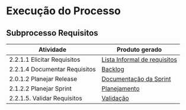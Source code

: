 # Execução do Processo

## Subprocesso Requisitos

|Atividade|Produto gerado|    
|   ---   |       ---    |  
| 2.2.1.1 Elicitar Requisitos|[Lista Informal de requisitos](https://github.com/MPS-FGA/Disciplina/wiki/Projetos-2018-2)|
| 2.2.1.4 Documentar Requisitos |[Backlog](https://github.com/MPS-FGA/Avaleasy-app/issues#boards)|
|2.0.1.2 Planejar Release|[Documentação da Sprint](https://github.com/MPS-FGA/Avaleasy-app/issues#boards)|
|2.1.2.2 Planejar Sprint| [Planejamento](https://github.com/MPS-FGA/Disciplina/tree/master/docs/sprints)|
|2.2.1.5. Validar Requisitos| [Validação](https://github.com/MPS-FGA/Disciplina/tree/master/docs/proto_images)|
